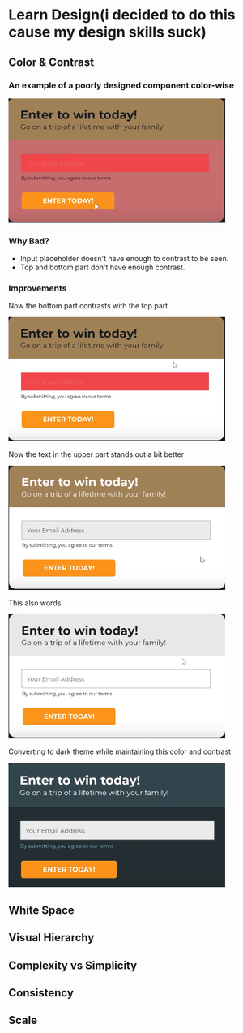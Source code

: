 # Learn Design(i decided to do this cause my design skills suck)

## Color & Contrast

### An example of a poorly designed component color-wise

![alt](assets/images/bad-color.png)

### Why Bad?

- Input placeholder doesn't have enough to contrast to be seen.
- Top and bottom part don't have enough contrast.

### Improvements

Now the bottom part contrasts with the top part.

![alt](assets/images/bad-color1.png)

Now the text in the upper part stands out a bit better

![alt](assets/images/kinda-fine-color.png)

This also words

![alt](assets/images/also-works.png)

Converting to dark theme while maintaining this color and contrast

![dark](assets/images/dark-theme.png)

## White Space

## Visual Hierarchy

## Complexity vs Simplicity

## Consistency

## Scale
